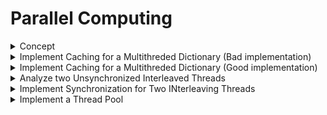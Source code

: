 # Parallel Computing

<details>
<summary> Concept </summary>

#### Benefits:
- High performance
- Better use of resources
- Fairness
- Convenience
- Fault tolerance

#### Challenges
- Starvation: Processor never gets the resource it needs
- Deadlock: Two threads tries to acquire other, thus cannot be completed
- Livelock: Processor keeps retrying an operation that always fails

#### Concepts

##### Semaphore
- Synchronization construct, maintains a set of permits
- Usage: 
	- .acquire(): Waits till permit is available then takes it
	- .release(): adds the permit and notifies threads waiting on that semaphore


```cpp
class Semaphore {
public:
	Semaphore(int max_available) : max_available_(max_available), taken_(0) {}

	void Acquire() {
		unique_lock<mutex> lock(mx_);
		while (taken_ == max_available_) {
			cond_.wait(lock);
		}
		++taken_;
	}

	void Release() {
		lock_guard<mutex> lock(mx_);
		--taken_;
		cond_.notify_all();
	}

private:
	int max_available_;
	int taken_;
	mutex mx_;
	condition_variable cond_;
};
```

</details>


<details>
<summary> Implement Caching for a Multithreded Dictionary (Bad implementation) </summary>

---
- Given an input string
- Return an array of string in its dictionary that are the closest to input string

- part of online spell correction service
---

```cpp
class SpellCheckService {
public:
	static void Service(ServiceRequest& req, ServiceResponse& resp) {
		if (string w = req.ExtractWordToCheckFromRequest(); w != w_last_) {
			w_last_ = move(w);
			closest_to_last_word_ = ClosestInDictionary(w_last_);
		}

		resp.EncodeIntoResponse(closest_to_last_word_);
	}
	
private:
	static string w_last_;
	static vector<string> closest_to_last_word_;
};

```

---
- Critique: It has race condition (with multiple client request, cache gets messed up while processing and return wrong output)

---
</details>


<details>
<summary> Implement Caching for a Multithreded Dictionary (Good implementation) </summary>

---

---

```cpp
class SpellCheckService {
public:
	static void Service(ServiceRequest& req, ServiceResponse& resp) {
		string w = req.ExtractWordToCheckFromRequest();
		vector<string> result;
		bool found = false;
		{
			lock_guard<mutex> lock(mx);
			if (w == w_last_) {
				result = closest_to_last_word_;
				found = true;
			}
		}

		if (!found) {
		result = ClosestInDictionary(w);
		lock_guard<mutex> lock(mx);
		w_last_ = move(w);
		closest_to_last_word_ = result;
		}
		resp.EncodeIntoResponse(result);
	}

private:
	static string w_last_;
	static vector<string> closest_to_last_word_;
	static mutex mx;
}

```

---
- std::lock_quard(mx: mutex wrapper that owns the mutex for duration of a scoped block)

---
</details>


<details>
<summary> Analyze two Unsynchronized Interleaved Threads </summary>

---

---

```cpp
static int counter = 0;

void IncrementThread(int N) {
	for (int i = 0; i < N; ++i) {
		++counter;
	}
}

void TwoThreadIncrementDriver(int N) {
	thread T1(IncrementThread, N);
	thread T2(IncrementThread, N);
	T1.join();
	T2.join();

	cout << counter << endl;
}
```

---

---
</details>


<details>
<summary> Implement Synchronization for Two INterleaving Threads </summary>

---

---

```cpp
class OddEvenMonitor {
public:
	static const bool ODD_TURN = true;
	static const bool EVEN_TURN = false;

	OddEvenMonitor() : turn_(ODD_TURN) {}

	void WaitTurn(bool old_turn) {
		unique_lock<mutex> lock(mx_);
		while (turn_ != old_turn) {
			cond_.wait(lock);
		}
	}

	void ToggleTurn() {
		lock_guard<mutex> lock(mx_);
		turn_ = !turn_;
		cond_.notify_one();
	}

private:
	bool turn_;
	condition_variable cond_;
	mutex mx_;
};

void OddThread(OddEvenMonitor& monitor) {
	for (int i = 1; i <= 100; i += 2) {
		monitor.WaitTurn(OddEvenMonitor::ODD_TURN);
		cout << i << endl;
		monitor.ToggleTurn();
	}
}

void EvenThread(OddEvenMonitor& monitor) {
	for (int i = 2; i <= 100; i += 2) {
		monitor.WaitTurn(OddEvenMonitor::EVEN_TURN);
		cout << i << endl;
		monitor.ToggleTurn();
	}
}
```

---

---
</details>


<details>
<summary> Implement a Thread Pool</summary>

---

---

```cpp
// Part of HTTP server
const unsigned short SEEREVERPORT = 8080;

int main(int argc, char* argv[]) {
	asio::io_service io_service;
	tcp::acceptor acceptor(io_service, tcp::endpoint(tcp::v4(), SERVERPORT));

	while (true) {
		tcp::socket sock(io_service);
		acceptor.accept(sock);
		ProcessReq(sock);
	}

	return 0;
}

// First solution (launch a new thread per request)
int main(int argc, char* argv[]) {
	asio::io_service io_service;
	tcp::acceptor acceptor(io_service, tcp::endpoint(tcp::v4(), SERVERPORT));

	while (true) {
		shared_ptr<tcp::socket> sock(new tcp::socket(io_service));
		acceptor.accept(*sock);
		thread(ProcessReq, sock).detach();
	}

	return 0;
}

// ussing Boost's sync_bounded_queue
void ThreadFunc(QueueType& q) {
	while (true) {
		unique_ptr<tcp::socket> sock;
		q >> sock;
		ProcessReq(sock);
	}
}

const unsigned short kServerPort = 8080;
const int kNThreads = 2;

int main(int argc, char* argv[]) {
	QueueType q(kNThreads);

	for (int i = 0; i < kNThreads; ++i) {
		thread(ThreadFunc, ref(q)).detach();
	}

	asio::io_service io_service;
	tcp::acceptor acceptor(io_service, tcp::endpoint(tcp::v4(), kSErverPort));

	while (true) {
		unique_ptr<tcp::socket> sock(new tcp::socket(io_service));
		acceptor.accept(*sock);
		q << move(sock);
	}

	return 0;
}

```

---

---
</details>
